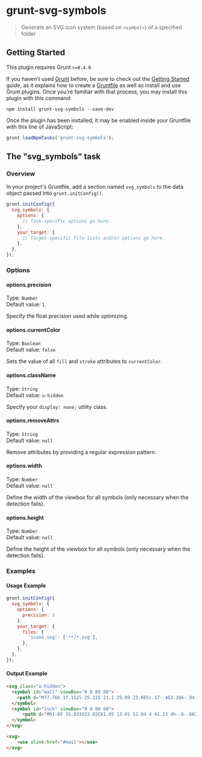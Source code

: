 # grunt-svg-symbols

> Generate an SVG icon system (based on `<symbol>`) of a specified folder

## Getting Started
This plugin requires Grunt `>=0.4.0`

If you haven't used [Grunt](http://gruntjs.com/) before, be sure to check out the [Getting Started](http://gruntjs.com/getting-started) guide, as it explains how to create a [Gruntfile](http://gruntjs.com/sample-gruntfile) as well as install and use Grunt plugins. Once you're familiar with that process, you may install this plugin with this command:

```shell
npm install grunt-svg-symbols --save-dev
```

Once the plugin has been installed, it may be enabled inside your Gruntfile with this line of JavaScript:

```js
grunt.loadNpmTasks('grunt-svg-symbols');
```

## The "svg_symbols" task

### Overview
In your project's Gruntfile, add a section named `svg_symbols` to the data object passed into `grunt.initConfig()`.

```js
grunt.initConfig({
  svg_symbols: {
    options: {
      // Task-specific options go here.
    },
    your_target: {
      // Target-specific file lists and/or options go here.
    },
  },
});
```

### Options

#### options.precision
Type: `Number`<br>
Default value: `1`

Specify the float precision used while optimizing.


#### options.currentColor
Type: `Boolean`<br>
Default value: `false`

Sets the value of all `fill` and `stroke` attributes to `currentColor`.

#### options.className
Type: `String`<br>
Default value: `u-hidden`

Specify your `display: none;` utility class.

#### options.removeAttrs
Type: `String`<br>
Default value: `null`

Remove attributes by providing a regular expression pattern.

#### options.width
Type: `Number`<br>
Default value: `null`

Define the width of the viewbox for all symbols (only necessary when the detection fails).

#### options.height
Type: `Number`<br>
Default value: `null`

Define the height of the viewbox for all symbols (only necessary when the detection fails).

### Examples

#### Usage Example

```js
grunt.initConfig({
  svg_symbols: {
    options: {
      precision: 3
    },
    your_target: {
      files: {
        'icons.svg': ['**/*.svg'],
      },
    },
  },
});
```

#### Output Example

```html
<svg class="u-hidden">
  <symbol id="mail" viewBox="0 0 80 80">
    <path d="M77.766 17.152l-25.115 21.1 25.09 23.665c.17-.462.266-.94.266..."/>
  </symbol>
  <symbol id="lock" viewBox="0 0 80 80">
      <path d="M61.05 35.833V23.82C61.05 13.01 52.04 4 41.23 4h-.6-.602c-1..."/>
  </symbol>
</svg>
```

```html
<svg>
    <use xlink:href="#mail"></use>
</svg>
```
